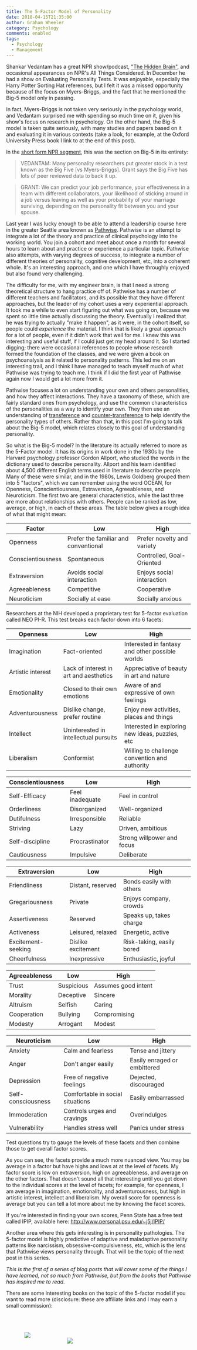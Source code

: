 ```yaml
---
title: The 5-Factor Model of Personality
date: 2018-04-15T21:35:00
author: Graham Wheeler
category: Psychology
comments: enabled
tags: 
  - Psychology
  - Management
---
```


Shankar Vedantam has a great NPR show/podcast, ["The Hidden Brain"](https://www.npr.org/podcasts/510308/hidden-brain), and occasional appearances on NPR's All Things Considered.  In December he had a show on Evaluating Personality Tests. It was enjoyable, especially the Harry Potter Sorting Hat references, but I felt it was a missed opportunity because of the focus on Myers-Briggs, and the fact that he mentioned the Big-5 model only in passing. 

In fact, Myers-Briggs is not taken very seriously in the psychology world, and Vedantam surprised me with spending so much time on it, given his show's focus on research in psychology. On the other hand, the Big-5 model is taken quite seriously, with many studies and papers based on it and evaluating it in various contexts (take a look, for example, at the Oxford University Press book I link to at the end of this post).

In the [short form NPR segment](https://www.npr.org/2017/12/11/569815338/evaluating-personality-tests), this was the section on Big-5 in its entirety:

> VEDANTAM: Many personality researchers put greater stock in a test known as the Big Five [vs Myers-Briggs]. Grant says the Big Five has lots of peer reviewed data to back it up.

> GRANT: We can predict your job performance, your effectiveness in a team with different collaborators, your likelihood of sticking around in a job versus leaving as well as your probability of your marriage surviving, depending on the personality fit between you and your spouse.

<!-- TEASER_END -->
Last year I was lucky enough to be able to attend a leadership course here in the greater Seattle area known as [Pathwise](http://pathwisemanagement.com/). Pathwise is an attempt to integrate a lot of the theory and practice of clinical psychology into the working world. You join a cohort and meet about once a month for several hours to learn about and practice or experience a particular topic. Pathwise also attempts, with varying degrees of success, to integrate a number of different theories of personality, cognitive development, etc, into a coherent whole. It's an interesting approach, and one which I have throughly enjoyed but also found very challenging.

The difficulty for me, with my engineer brain, is that I need a strong theoretical structure to hang practice off of. Pathwise has a number of different teachers and facilitators, and its possible that they have different approaches, but the leader of my cohort uses a very experiential approach. It took me a while to even start figuring out what was going on, because we spent so little time actually discussing the theory. Eventually I realized that he was trying to actually "make it happen", as it were, in the cohort itself, so people could *experience* the material. I think that is likely a great approach for a lot of people, even if it didn't work that well for me. I knew this was interesting and useful stuff, if I could just get my head around it. So I started digging; there were occasional references to people whose research formed the foundation of the classes, and we were given a book on psychoanalysis as it related to personality patterns. This led me on an interesting trail, and I think I have managed to teach myself much of what Pathwise was trying to teach me. I think if I did the first year of Pathwise again now I would get a lot more from it.

Pathwise focuses a lot on understanding your own and others personalities, and how they affect interactions. 
They have a taxonomy of these, which are fairly standard ones from psychology, and use the common characteristics of the personalities as a way to identify your own. They then use an understanding of [transference](https://en.wikipedia.org/wiki/Transference) and [counter-transference](https://en.wikipedia.org/wiki/Countertransference) to help identify the personality types of others. Rather than that, in this post I'm going to talk about the Big-5 model, which relates closely to this goal of understanding personality.

So what is the Big-5 model? In the literature its actually referred to more as the 5-Factor model. It has its origins in work done in the 1930s by the Harvard psychology professor  Gordon Allport, who studied the words in the dictionary used to describe personality. Allport and his team identified about 4,500 different English terms used in literature to describe people. Many of these were similar, and in the 1980s, Lewis Goldberg grouped them into 5 "factors", which we can remember using the word OCEAN, for Openness, Conscientiousness, Extraversion, Agreeableness, and Neuroticism. The first two are general characteristics, while the last three are more about relationships with others. People can be ranked as low, average, or high, in each of these areas. The table below gives a rough idea of what that might mean:

| Factor | Low | High |
|--------|-----|------|
| Openness | Prefer the familiar and conventional | Prefer novelty and variety |
| Conscientiousness | Spontaneous | Controlled, Goal-Oriented |
| Extraversion | Avoids social interaction | Enjoys social interaction | 
| Agreeableness | Competitive | Cooperative |
| Neuroticism | Socially at ease | Socially anxious |

Researchers at the NIH developed a proprietary test for 5-factor evaluation called NEO PI-R. This test breaks each factor down into 6 facets:

| Openness | Low | High |
|-------|-----|------|
| Imagination | Fact-oriented | Interested in fantasy and other possible worlds |
| Artistic interest | Lack of interest in art and aesthetics | Appreciative of beauty in art and nature |
| Emotionality | Closed to their own emotions | Aware of and expressive of own feelings |
| Adventurousness | Dislike change, prefer routine | Enjoy new activities, places and things |
| Intellect | Uninterested in intellectual pursuits | Interested in exploring new ideas, puzzles, etc |
| Liberalism | Conformist | Willing to challenge convention and authority |

| Conscientiousness | Low | High |
|-------------------|-----|------|
| Self-Efficacy | Feel inadequate | Feel in control |
| Orderliness | Disorganized | Well-organized |
| Dutifulness | Irresponsible | Reliable |
| Striving | Lazy | Driven, ambitious |
| Self-discipline | Procrastinator | Strong willpower and focus |
| Cautiousness | Impulsive | Deliberate |

| Extraversion | Low | High |
|--------------|-----|------|
| Friendliness | Distant, reserved | Bonds easily with others |
| Gregariousness | Private | Enjoys company, crowds |
| Assertiveness | Reserved | Speaks up, takes charge |
| Activeness | Leisured, relaxed | Energetic, active |
| Excitement-seeking | Dislike excitement | Risk-taking, easily bored |
| Cheerfulness | Inexpressive | Enthusiastic, joyful |

| Agreeableness | Low | High |
|---------------|-----|------|
| Trust | Suspicious | Assumes good intent |
| Morality | Deceptive | Sincere |
| Altruism | Selfish | Caring |
| Cooperation | Bullying | Compromising |
| Modesty | Arrogant | Modest |

| Neuroticism | Low | High |
|-------------|-----|------|
| Anxiety | Calm and fearless | Tense and jittery |
| Anger | Don't anger easily | Easily enraged or embittered |
| Depression | Free of negative feelings | Dejected, discouraged |
| Self-consciousness | Comfortable in social situations | Easily embarrassed |
| Immoderation | Controls urges and cravings | Overindulges |
| Vulnerability | Handles stress well | Panics under stress |

Test questions try to gauge the levels of these facets and then combine those to get overall factor scores.

As you can see, the facets provide a much more nuanced view. You may be average in a factor but have highs and lows at at the level of facets. My factor score is low on extraversion, high on agreeableness, and average on the other factors. That doesn't sound all that interesting until you get down to the individual scores at the level of facets; for example, for openness, I am average in imagination, emotionality, and adventurousness, but high in artistic interest, intellect and liberalism. My overall score for openness is average but you can tell a lot more about me by knowing the facet scores. 

If you're interested in finding your own scores, Penn State has a free test called IPIP, available here: http://www.personal.psu.edu/~j5j/IPIP/

Another area where this gets interesting is in personality pathologies. The 5-factor model is highly predictive of adaptive and maladaptive personality patterns like narcissism, obsessive-compulsiveness, etc, which is the lens that Pathwise views personality through. That will be the topic of the next post in this series.

*This is the first of a series of blog posts that will cover some of the things I have learned, not so much from Pathwise, but from the books that Pathwise has inspired me to read.*

There are some interesting books on the topic of the 5-factor model if you want to read more (disclosure: these are affiliate links and I may earn a small commission):

<div>
<a target="_blank"  href="https://amzn.to/3eCF7rA" style="float:left;margin:50px"><img border="0" src="//ws-na.amazon-adsystem.com/widgets/q?_encoding=UTF8&MarketPlace=US&ASIN=0134215001&ServiceVersion=20070822&ID=AsinImage&WS=1&Format=_SL250_&tag=grahamwheel0b-20" ></a><img src="//ir-na.amazon-adsystem.com/e/ir?t=grahamwheel0b-20&l=am2&o=1&a=0134215001" width="1" height="1" border="0" alt="" style="border:none !important; margin:0px !important;" />

<a target="_blank"  href="https://amzn.to/3sIeWI4" style="float:left;margin:50px"><img border="0" src="//ws-na.amazon-adsystem.com/widgets/q?_encoding=UTF8&MarketPlace=US&ASIN=0199352488&ServiceVersion=20070822&ID=AsinImage&WS=1&Format=_SL250_&tag=grahamwheel0b-20" ></a><img src="//ir-na.amazon-adsystem.com/e/ir?t=grahamwheel0b-20&l=am2&o=1&a=0199352488" width="1" height="1" border="0" alt="" style="border:none !important; margin:0px !important;" />
</div>


